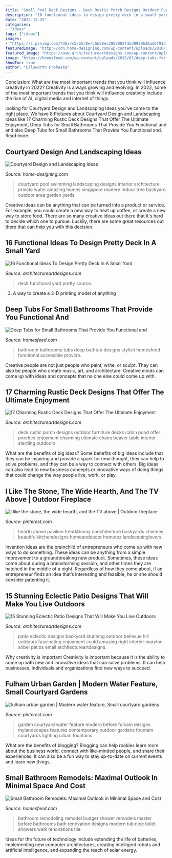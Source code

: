 ```yaml
---
title: "Small Pool Deck Designs - Deck Rustic Porch Designs Outdoor Furniture Decks Cabin Pond Offer Porches Enjoyment Charming Ultimate Chairs Beaver Table Interior Startling Outdoors"
description: "16 functional ideas to design pretty deck in a small yard"
date: "2022-12-25"
categories:
- "ideas"
tags: ["ideas"]
images:
- "https://i.pinimg.com/736x/c5/b5/8e/c5b58ec2952002fdbd9930636ad6f91d.jpg"
featuredImage: "http://cdn.home-designing.com/wp-content/uploads/2010/10/Amazing-Courtyard-design-with-swimming-pool.jpg"
featured_image: "https://www.architectureartdesigns.com/wp-content/uploads/2015/02/17-Charming-Rustic-Deck-Designs-That-Offer-The-Ultimate-Enjoyment-16-630x942.jpg"
image: "https://homesfeed.com/wp-content/uploads/2015/07/deep-tubs-for-small-bathrooms-with-natural-tile-floor-and-wall-and-chair-plus-picture-on-wall-decoration-for-stylish-bathroom.jpg"
ShowToc: true
author: "Ellsworth Prohaska"
---
```



Conclusion: What are the most important trends that you think will influence creativity in 2022?
Creativity is always growing and evolving. In 2022, some of the most important trends that you think will influence creativity include the rise of AI, digital media and internet of things.

	

		
looking for Courtyard Design and Landscaping Ideas you've came to the right place. We have 8 Pictures about Courtyard Design and Landscaping Ideas like 17 Charming Rustic Deck Designs That Offer The Ultimate Enjoyment, Deep Tubs for Small Bathrooms That Provide You Functional and and also Deep Tubs for Small Bathrooms That Provide You Functional and. Read more:
		
    
## Courtyard Design And Landscaping Ideas

<img loading=lazy src="http://cdn.home-designing.com/wp-content/uploads/2010/10/Amazing-Courtyard-design-with-swimming-pool.jpg" onerror="this.onerror=null;this.src='https://tse4.mm.bing.net/th?id=OIP.GrQKI-33KH5NIogFFzPaVwHaJ3&amp;pid=15.1';" alt="Courtyard Design and Landscaping Ideas">

_Source: home-designing.com_

>courtyard pool swimming landscaping designs interior architecture private water amazing homes singapore modern indoor tree backyard outdoor area garden yards. 

	

Creative ideas can be anything that can be turned into a product or service. For example, you could create a new way to heat up coffee, or create a new way to store food. There are so many creative ideas out there that it's hard to decide which one to pursue. Luckily, there are some great resources out there that can help you with this decision.

    
## 16 Functional Ideas To Design Pretty Deck In A Small Yard

<img loading=lazy src="https://www.architectureartdesigns.com/wp-content/uploads/2016/03/4-53.jpg" onerror="this.onerror=null;this.src='https://tse3.mm.bing.net/th?id=OIP.QvcgdS1OcU7ORPTFuWE8hAAAAA&amp;pid=15.1';" alt="16 Functional Ideas To Design Pretty Deck In A Small Yard">

_Source: architectureartdesigns.com_

>deck functional yard pretty source. 

	

3. A way to create a 3-D printing model of anything 

    
## Deep Tubs For Small Bathrooms That Provide You Functional And

<img loading=lazy src="https://homesfeed.com/wp-content/uploads/2015/07/deep-tubs-for-small-bathrooms-with-natural-tile-floor-and-wall-and-chair-plus-picture-on-wall-decoration-for-stylish-bathroom.jpg" onerror="this.onerror=null;this.src='https://tse4.mm.bing.net/th?id=OIP.OOupkybQ3sBI2W8N6rXTwQHaKh&amp;pid=15.1';" alt="Deep Tubs for Small Bathrooms That Provide You Functional and">

_Source: homesfeed.com_

>bathroom bathrooms tubs deep bathtub designs stylish homesfeed functional accessible provide. 

	

Creative people are not just people who paint, write, or sculpt. They can also be people who create music, art, and architecture. Creative minds can come up with ideas and concepts that no one else could come up with.

    
## 17 Charming Rustic Deck Designs That Offer The Ultimate Enjoyment

<img loading=lazy src="https://www.architectureartdesigns.com/wp-content/uploads/2015/02/17-Charming-Rustic-Deck-Designs-That-Offer-The-Ultimate-Enjoyment-16-630x942.jpg" onerror="this.onerror=null;this.src='https://tse4.mm.bing.net/th?id=OIP.tiJX4-ZVFot1PRa9Apa_pgHaLE&amp;pid=15.1';" alt="17 Charming Rustic Deck Designs That Offer The Ultimate Enjoyment">

_Source: architectureartdesigns.com_

>deck rustic porch designs outdoor furniture decks cabin pond offer porches enjoyment charming ultimate chairs beaver table interior startling outdoors. 

	

What are the benefits of big ideas?
Some benefits of big ideas include that they can be inspiring and provide a spark for new thought, they can help to solve problems, and they can be a way to connect with others. Big ideas can also lead to new business concepts or innovative ways of doing things that could change the way people live, work, or play.

    
## I Like The Stone, The Wide Hearth, And The TV Above | Outdoor Fireplace

<img loading=lazy src="https://i.pinimg.com/736x/03/33/f2/0333f25465177ad65fb46fd70a2654ac.jpg" onerror="this.onerror=null;this.src='https://tse1.mm.bing.net/th?id=OIP.LmW1bZX64P1WFP4ICKlbGAHaJ7&amp;pid=15.1';" alt="I like the stone, the wide hearth, and the TV above | Outdoor fireplace">

_Source: pinterest.com_

>hearth above pavilion trend4homy onechitecture backyards chimney beautifulkitchendesigns homeanddecor hometoz landscapinglovers. 

	

Invention ideas are the brainchild of entrepreneurs who come up with new ways to do something. These ideas can be anything from a simple improvement to a groundbreaking new product. Sometimes, these ideas come about during a brainstorming session, and other times they are hatched in the middle of a night. Regardless of how they come about, if an entrepreneur finds an idea that’s interesting and feasible, he or she should consider patenting it.

    
## 15 Stunning Eclectic Patio Designs That Will Make You Live Outdoors

<img loading=lazy src="https://www.architectureartdesigns.com/wp-content/uploads/2016/12/15-Stunning-Eclectic-Patio-Designs-That-Will-Make-You-Live-Outdoors-9-630x945.jpg" onerror="this.onerror=null;this.src='https://tse3.mm.bing.net/th?id=OIP.mmSCxWU-YDS8bUdJrhu4ywHaLH&amp;pid=15.1';" alt="15 Stunning Eclectic Patio Designs That Will Make You Live Outdoors">

_Source: architectureartdesigns.com_

>patio eclectic designs backyard stunning outdoor bellevue hill outdoors fascinating enjoyment could amazing right interior marylou sobel patios email architectureartdesigns. 

	

Why creativity is important
Creativity is important because it is the ability to come up with new and innovative ideas that can solve problems. It can help businesses, individuals and organizations find new ways to succeed.

    
## Fulham Urban Garden | Modern Water Feature, Small Courtyard Gardens

<img loading=lazy src="https://i.pinimg.com/736x/c5/b5/8e/c5b58ec2952002fdbd9930636ad6f91d.jpg" onerror="this.onerror=null;this.src='https://tse2.mm.bing.net/th?id=OIP.fWTuJhBd231-PZVndbEpgwAAAA&amp;pid=15.1';" alt="fulham urban garden | Modern water feature, Small courtyard gardens">

_Source: pinterest.com_

>garden courtyard water feature modern before fulham designs mylandscapes features contemporary outdoor gardens fountain courtyards lighting urban fountains. 

	

What are the benefits of blogging?
Blogging can help rookies learn more about the business world, connect with like-minded people, and share their experiences. It can also be a fun way to stay up-to-date on current events and learn new things.

    
## Small Bathroom Remodels: Maximal Outlook In Minimal Space And Cost

<img loading=lazy src="https://homesfeed.com/wp-content/uploads/2015/06/modern-small-bath-remodel-with-lighting-and-walk-in-shower-with-glass-wall-and-tile-wall-floor-plus-modern-vanity-units-and-toilet-beautified-with-vase.jpg" onerror="this.onerror=null;this.src='https://tse1.mm.bing.net/th?id=OIP.oNtkboLpDr3gALFjcYWK-AHaLG&amp;pid=15.1';" alt="Small Bathroom Remodels: Maximal Outlook in Minimal Space and Cost">

_Source: homesfeed.com_

>bathroom remodeling remodel budget shower remodels master before bathrooms bath renovation designs modern tub nice toilet showers walk renovations tile. 

	

Ideas for the future of technology include extending the life of batteries, implementing new computer architectures, creating intelligent robots and artificial intelligence, and expanding the reach of solar energy.


